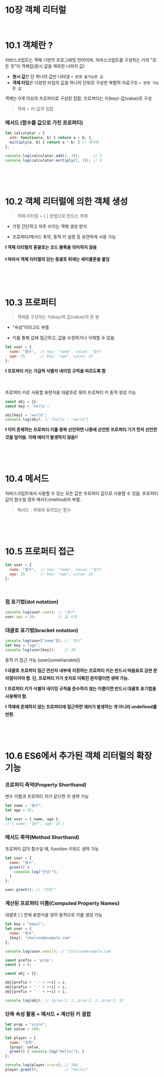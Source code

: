 # 10장 객체 리터럴

<br />

# 10.1 객체란 ?
자바스크립트는 객체 기반의 프로그래밍 언어이며, 자바스크립트를 구성하는 거의 "모든 것"이 객체임(원시 값을 제외한 나머지 값)

- **원시 값**은 단 하나의 값만 나타냄 `➡️ 변경 불가능한 값`
- **객체 타입**은 다양한 타입의 값을 하나의 단위로 구성한 복합적 자료구조 `➡︎ 변경 가능한 값`

객체는 0개 이상의 프로퍼티로 구성된 집합, 프로퍼티는 키(key)-값(value)로 구성
> 객체 = 키-값의 집합

### 메서드 (함수를 값으로 가진 프로퍼티)
```javascript
let calculator = {
  add: function(a, b) { return a + b; },
  multiply(a, b) { return a * b; } // 축약형
};

console.log(calculator.add(2, 3));      // 5
console.log(calculator.multiply(2, 3)); // 6
```
<br />
<br />
<br />

# 10.2 객체 리터럴에 의한 객체 생성

> 객체 리터럴 = { } 문법으로 만드는 객체

- 가장 간단하고 자주 쓰이는 객체 생성 방식

- 프로퍼티/메서드 축약, 동적 키 설정 등 유연하게 사용 가능

**❗️ 객체 리터럴의 중괄호는 코드 블록을 의미하지 않음**

**❗️ 따라서 객체 리터럴의 닫는 중괄호 뒤에는 세미콜론을 붙임**

<br />
<br />
<br />

# 10.3 프로퍼티
> 객체를 구성하는 키(key)와 값(value)의 한 쌍

- “속성”이라고도 부름

- 키를 통해 값에 접근하고, 값을 수정하거나 삭제할 수 있음
```javascript
let user = {
  name: "철수",  // key: "name", value: "철수"
  age: 25       // key: "age", value: 25
};
```

**❗️ 프로퍼티 키는 가급적 식별자 네이밍 규칙을 따르도록 함**

<br />

프로퍼티 키로 사용할 표현식을 대괄호로 묶어 프로퍼티 키 동적 생성 가능
```javascript
const obj = {};
const key = 'hello';

obj[key] = 'world';  
console.log(obj); // {hello : "world"}
```

**❗️ 이미 존재하는 프로퍼티 키를 중복 선언하면 나중에 선언한 프로퍼티 기가 먼저 선언한 것을 덮어씀. 이때 에러가 발생하지 않음!!**

<br />
<br />
<br />

# 10.4 메서드
자바스크립트에서 사용할 수 있는 모든 값은 프로퍼티 값으로 사용할 수 있음. 프로퍼티 값이 함수일 경우 메서드(method)라 부름.

> 메서드 : 객체에 묶여있는 함수

<br />
<br />
<br />

# 10.5 프로퍼티 접근
```javascript
let user = {
  name: "철수",  // key: "name", value: "철수"
  age: 25       // key: "age", value: 25
};
```
<br />

### 점 표기법(dot notation)
```javascript
console.log(user.name); // "철수"
user.age = 26;          // 값 수정
```

### 대괄호 표기법(bracket notation)
```javascript
console.log(user["name"]); // "철수"
let key = "age";
console.log(user[key]);    // 26
```

동적 키 접근 가능 (user[someVariable])

**❗️ 대괄호 프로퍼티 접근 연산자 내부에 지정하는 프로퍼티 키는 반드시 따옴표로 감싼 문자열이어야 함. 단, 프로퍼티 키가 숫자로 이뤄진 문자열이면 생략 가능.**

**❗️ 프로퍼티 키가 식별자 네이밍 규칙을 준수하지 않는 이름이면 반드시 대괄호 표기법을 사용해야 함.**

**❗️ 객체에 존재하지 않는 프로퍼티에 접근하면 에러가 발생하는 게 아니라 undefined를 반환.**

<br />
<br />
<br />

# 10.6 ES6에서 추가된 객체 리터럴의 확장 기능
### 프로퍼티 축약(Property Shorthand)

변수 이름과 프로퍼티 키가 같으면 키 생략 가능

```javascript
let name = "철수";
let age = 25;

let user = { name, age };
// { name: "철수", age: 25 }
```

### 메서드 축약(Method Shorthand)

프로퍼티 값이 함수일 때, function 키워드 생략 가능
```javascript
let user = {
  name: "철수",
  greet() {
    console.log("안녕!");
  }
};

user.greet(); // "안녕!"
```

### 계산된 프로퍼티 이름(Computed Property Names)

대괄호 [ ] 안에 표현식을 넣어 동적으로 키를 생성 가능
```javascript
let key = "email";
let user = {
  name: "철수",
  [key]: "chulsoo@example.com"
};

console.log(user.email); // "chulsoo@example.com"
```

```javascript
const prefix = 'prop';
const i = 0;

const obj = {};

obj[prefix + '-' + ++i] = i;
obj[prefix + '-' + ++i] = i;
obj[prefix + '-' + ++i] = i;

console.log(obj); // {prop-1: 1, prop-2: 2, prop-3: 3}
```

### 단축 속성 활용 + 메서드 + 계산된 키 결합
```javascript
let prop = "score";
let value = 100;

let player = {
  name: "영희",
  [prop]: value,
  greet() { console.log("Hello!"); }
};

console.log(player.score); // 100
player.greet();            // "Hello!"
```